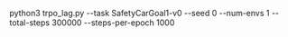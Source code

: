 python3 trpo_lag.py --task SafetyCarGoal1-v0 --seed 0 --num-envs 1 --total-steps 300000 --steps-per-epoch 1000